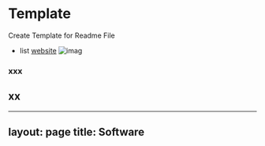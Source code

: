 # Template
Create Template for Readme File
- list
[website](www.baidu.com)
![imag](website/xxx.png)
### xxx
## xx
---
layout: page 
title: Software
---
